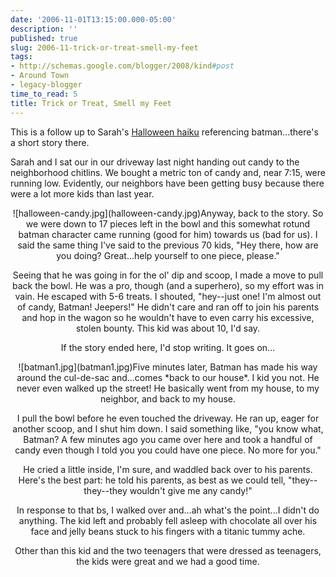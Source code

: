 ```yaml
---
date: '2006-11-01T13:15:00.000-05:00'
description: ''
published: true
slug: 2006-11-trick-or-treat-smell-my-feet
tags:
- http://schemas.google.com/blogger/2008/kind#post
- Around Town
- legacy-blogger
time_to_read: 5
title: Trick or Treat, Smell my Feet
---
```


This is a follow up to Sarah's [Halloween haiku](http://www.wassupy.com/20061031/random-updates/haik-uesday/) referencing batman...there's a short story there.

Sarah and I sat our in our driveway last night handing out candy to the neighborhood chitlins. We bought a metric ton of candy and, near 7:15, were running low. Evidently, our neighbors have been getting busy because there were a lot more kids than last year.


<div style="text-align: center;">![halloween-candy.jpg](halloween-candy.jpg)Anyway, back to the story. So we were down to 17 pieces left in the bowl and this somewhat rotund batman character came running (good for him) towards us (bad for us). I said the same thing I've said to the previous 70 kids, "Hey there, how are you doing? Great...help yourself to one piece, please."

Seeing that he was going in for the ol' dip and scoop, I made a move to pull back the bowl. He was a pro, though (and a superhero), so my effort was in vain. He escaped with 5-6 treats. I shouted, "hey--just one! I'm almost out of candy, Batman! Jeepers!" He didn't care and ran off to join his parents and hop in the wagon so he wouldn't have to even carry his excessive, stolen bounty. This kid was about 10, I'd say.

If the story ended here, I'd stop writing. It goes on...


<div style="text-align: center;">![batman1.jpg](batman1.jpg)Five minutes later, Batman has made his way around the cul-de-sac and...comes *back to our house*. I kid you not. He never even walked up the street! He basically went from my house, to my neighbor, and back to my house.

I pull the bowl before he even touched the driveway. He ran up, eager for another scoop, and I shut him down. I said something like, "you know what, Batman? A few minutes ago you came over here and took a handful of candy even though I told you you could have one piece. No more for you."

He cried a little inside, I'm sure, and waddled back over to his parents. Here's the best part: he told his parents, as best as we could tell, "they--they--they wouldn't give me any candy!"

In response to that bs, I walked over and...ah what's the point...I didn't do anything. The kid left and probably fell asleep with chocolate all over his face and jelly beans stuck to his fingers with a titanic tummy ache.

Other than this kid and the two teenagers that were dressed as teenagers, the kids were great and we had a good time.